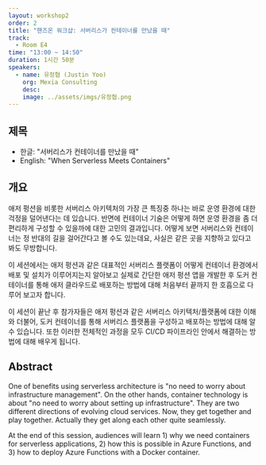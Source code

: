 ```yaml
---
layout: workshop2
order: 2
title: "핸즈온 워크샵: 서버리스가 컨테이너를 만났을 때"
track:
  - Room E4
time: "13:00 ~ 14:50"
duration: 1시간 50분
speakers:
  - name: 유정협 (Justin Yoo)
    org: Mexia Consulting
    desc: 
    image: ../assets/imgs/유정협.png
---
```


## 제목
- 한글: "서버리스가 컨테이너를 만났을 때"
- English: "When Serverless Meets Containers"

## 개요

애저 펑션을 비롯한 서버리스 아키텍처의 가장 큰 특징중 하나는 바로 운영 환경에 대한 걱정을 덜어낸다는 데 있습니다. 반면에 컨테이너 기술은 어떻게 하면 운영 환경을 좀 더 편리하게 구성할 수 있을까에 대한 고민의 결과입니다. 어떻게 보면 서버리스와 컨테이너는 정 반대의 길을 걸어간다고 볼 수도 있는데요, 사실은 같은 곳을 지향하고 있다고 봐도 무방합니다.

이 세션에서는 애저 펑션과 같은 대표적인 서버리스 플랫폼이 어떻게 컨테이너 환경에서 배포 및 설치가 이루어지는지 알아보고 실제로 간단한 애저 펑션 앱을 개발한 후 도커 컨테이너를 통해 애저 클라우드로 배포하는 방법에 대해 처음부터 끝까지 한 호흡으로 다루어 보고자 합니다.

이 세션이 끝난 후 참가자들은 애저 펑션과 같은 서버리스 아키텍처/플랫폼에 대한 이해와 더불어, 도커 컨테이너를 통해 서버리스 플랫폼을 구성하고 배포하는 방법에 대해 알 수 있습니다. 또한 이러한 전체적인 과정을 모두 CI/CD 파이프라인 안에서 해결하는 방법에 대해 배우게 됩니다.

## Abstract

One of benefits using serverless architecture is "no need to worry about infrastructure management". On the other hands, container technology is about "no need to worry about setting up infrastructure". They are two different directions of evolving cloud services. Now, they get together and play together. Actually they get along each other quite seamlessly.

At the end of this session, audiences will learn 1) why we need containers for serverless applications, 2) how this is possible in Azure Functions, and 3) how to deploy Azure Functions with a Docker container.